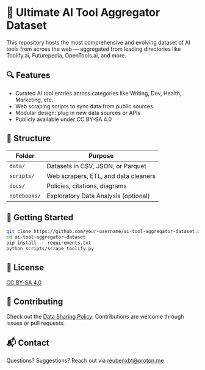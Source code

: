 # 🧠 Ultimate AI Tool Aggregator Dataset

This repository hosts the most comprehensive and evolving dataset of AI tools from across the web — aggregated from leading directories like Toolify.ai, Futurepedia, OpenTools.ai, and more.

## 🔍 Features

- Curated AI tool entries across categories like Writing, Dev, Health, Marketing, etc.
- Web scraping scripts to sync data from public sources
- Modular design: plug in new data sources or APIs
- Publicly available under CC BY-SA 4.0

## 📂 Structure

| Folder        | Purpose                               |
|---------------|----------------------------------------|
| `data/`       | Datasets in CSV, JSON, or Parquet      |
| `scripts/`    | Web scrapers, ETL, and data cleaners   |
| `docs/`       | Policies, citations, diagrams          |
| `notebooks/`  | Exploratory Data Analysis (optional)   |

## 🚀 Getting Started

```bash
git clone https://github.com/your-username/ai-tool-aggregator-dataset.git
cd ai-tool-aggregator-dataset
pip install -r requirements.txt
python scripts/scrape_toolify.py
```

## 📜 License

[CC BY-SA 4.0](https://creativecommons.org/licenses/by-sa/4.0/)

## 🤝 Contributing

Check out the [Data Sharing Policy](docs/data_sharing_policy.pdf). Contributions are welcome through issues or pull requests.

## 📬 Contact

Questions? Suggestions? Reach out via reubenxbt@proton.me
